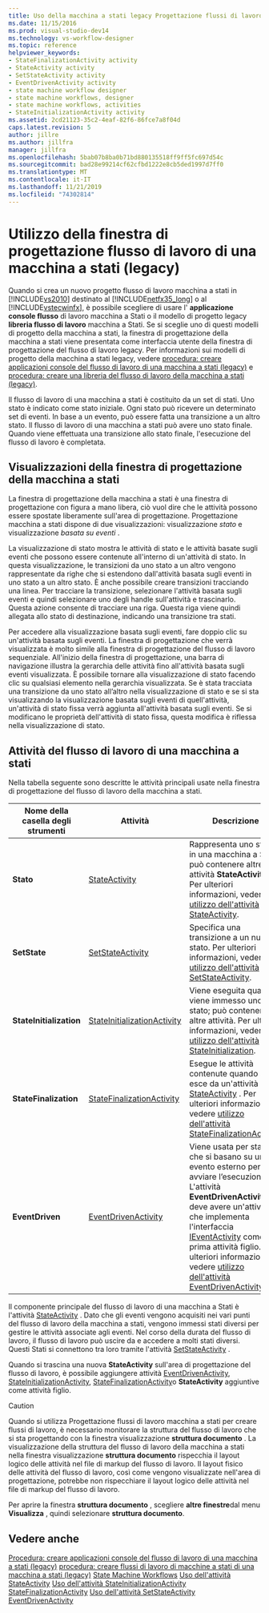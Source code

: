 ```yaml
---
title: Uso della macchina a stati legacy Progettazione flussi di lavoro | Microsoft Docs
ms.date: 11/15/2016
ms.prod: visual-studio-dev14
ms.technology: vs-workflow-designer
ms.topic: reference
helpviewer_keywords:
- StateFinalizationActivity activity
- StateActivity activity
- SetStateActivity activity
- EventDrivenActivity activity
- state machine workflow designer
- state machine workflows, designer
- state machine workflows, activities
- StateInitializationActivity activity
ms.assetid: 2cd21123-35c2-4eaf-82f6-86fce7a8f04d
caps.latest.revision: 5
author: jillre
ms.author: jillfra
manager: jillfra
ms.openlocfilehash: 5bab07b8ba0b71bd880135518ff9ff5fc697d54c
ms.sourcegitcommit: bad28e99214cf62cfbd1222e8cb5ded1997d7ff0
ms.translationtype: MT
ms.contentlocale: it-IT
ms.lasthandoff: 11/21/2019
ms.locfileid: "74302814"
---
```

# <a name="using-the-legacy-state-machine-workflow-designer"></a>Utilizzo della finestra di progettazione flusso di lavoro di una macchina a stati (legacy)
Quando si crea un nuovo progetto flusso di lavoro macchina a stati in [!INCLUDE[vs2010](../includes/vs2010-md.md)] destinato al [!INCLUDE[netfx35_long](../includes/netfx35-long-md.md)] o al [!INCLUDE[vstecwinfx](../includes/vstecwinfx-md.md)], è possibile scegliere di usare l' **applicazione console flusso** di lavoro macchina a Stati o il modello di progetto legacy **libreria flusso di lavoro** macchina a Stati. Se si sceglie uno di questi modelli di progetto della macchina a stati, la finestra di progettazione della macchina a stati viene presentata come interfaccia utente della finestra di progettazione del flusso di lavoro legacy. Per informazioni sui modelli di progetto della macchina a stati legacy, vedere [procedura: creare applicazioni console del flusso di lavoro di una macchina a stati (legacy)](../workflow-designer/how-to-create-state-machine-workflow-console-applications-legacy.md) e [procedura: creare una libreria del flusso di lavoro della macchina a stati (legacy)](../workflow-designer/how-to-create-a-state-machine-workflow-library-legacy.md).

 Il flusso di lavoro di una macchina a stati è costituito da un set di stati. Uno stato è indicato come stato iniziale. Ogni stato può ricevere un determinato set di eventi. In base a un evento, può essere fatta una transizione a un altro stato. Il flusso di lavoro di una macchina a stati può avere uno stato finale. Quando viene effettuata una transizione allo stato finale, l'esecuzione del flusso di lavoro è completata.

## <a name="state-machine-designer-views"></a>Visualizzazioni della finestra di progettazione della macchina a stati
 La finestra di progettazione della macchina a stati è una finestra di progettazione con figura a mano libera, ciò vuol dire che le attività possono essere spostate liberamente sull'area di progettazione. Progettazione macchina a stati dispone di due visualizzazioni: visualizzazione *stato* e visualizzazione *basata su eventi* .

 La visualizzazione di stato mostra le attività di stato e le attività basate sugli eventi che possono essere contenute all'interno di un'attività di stato. In questa visualizzazione, le transizioni da uno stato a un altro vengono rappresentate da righe che si estendono dall'attività basata sugli eventi in uno stato a un altro stato. È anche possibile creare transizioni tracciando una linea. Per tracciare la transizione, selezionare l'attività basata sugli eventi e quindi selezionare uno degli handle sull'attività e trascinarlo. Questa azione consente di tracciare una riga. Questa riga viene quindi allegata allo stato di destinazione, indicando una transizione tra stati.

 Per accedere alla visualizzazione basata sugli eventi, fare doppio clic su un'attività basata sugli eventi. La finestra di progettazione che verrà visualizzata è molto simile alla finestra di progettazione del flusso di lavoro sequenziale. All'inizio della finestra di progettazione, una barra di navigazione illustra la gerarchia delle attività fino all'attività basata sugli eventi visualizzata. È possibile tornare alla visualizzazione di stato facendo clic su qualsiasi elemento nella gerarchia visualizzata. Se è stata tracciata una transizione da uno stato all’altro nella visualizzazione di stato e se si sta visualizzando la visualizzazione basata sugli eventi di quell'attività, un'attività di stato fissa verrà aggiunta all'attività basata sugli eventi. Se si modificano le proprietà dell'attività di stato fissa, questa modifica è riflessa nella visualizzazione di stato.

## <a name="state-machine-workflow-activities"></a>Attività del flusso di lavoro di una macchina a stati
 Nella tabella seguente sono descritte le attività principali usate nella finestra di progettazione del flusso di lavoro della macchina a stati.

|Nome della casella degli strumenti|Attività|Descrizione|
|------------------|--------------|-----------------|
|**Stato**|[StateActivity](https://go.microsoft.com/fwlink?LinkID=65042)|Rappresenta uno stato in una macchina a Stati. può contenere altre attività **StateActivity** . Per ulteriori informazioni, vedere [utilizzo dell'attività StateActivity](https://go.microsoft.com/fwlink?LinkID=65083).|
|**SetState**|[SetStateActivity](https://go.microsoft.com/fwlink?LinkID=65041)|Specifica una transizione a un nuovo stato. Per ulteriori informazioni, vedere [utilizzo dell'attività SetStateActivity](https://go.microsoft.com/fwlink?LinkID=65082).|
|**StateInitialization**|[StateInitializationActivity](https://go.microsoft.com/fwlink?LinkID=65044)|Viene eseguita quando viene immesso uno stato; può contenere altre attività. Per ulteriori informazioni, vedere [utilizzo dell'attività StateInitialization](https://go.microsoft.com/fwlink?LinkID=65006).|
|**StateFinalization**|[StateFinalizationActivity](https://go.microsoft.com/fwlink?LinkID=65043)|Esegue le attività contenute quando si esce da un'attività [StateActivity](https://go.microsoft.com/fwlink?LinkID=65042) . Per ulteriori informazioni, vedere [utilizzo dell'attività StateFinalizationActivity](https://go.microsoft.com/fwlink?LinkID=65008).|
|**EventDriven**|[EventDrivenActivity](https://go.microsoft.com/fwlink?LinkID=65029)|Viene usata per stati che si basano su un evento esterno per avviare l’esecuzione. L'attività **EventDrivenActivity** deve avere un'attività che implementa l'interfaccia [IEventActivity](https://go.microsoft.com/fwlink?LinkID=65032) come prima attività figlio. Per ulteriori informazioni, vedere [utilizzo dell'attività EventDrivenActivity](https://go.microsoft.com/fwlink?LinkID=65068).|

 Il componente principale del flusso di lavoro di una macchina a Stati è l'attività [StateActivity](https://go.microsoft.com/fwlink?LinkID=65042) . Dato che gli eventi vengono acquisiti nei vari punti del flusso di lavoro della macchina a stati, vengono immessi stati diversi per gestire le attività associate agli eventi. Nel corso della durata del flusso di lavoro, il flusso di lavoro può uscire da e accedere a molti stati diversi. Questi Stati si connettono tra loro tramite l'attività [SetStateActivity](https://go.microsoft.com/fwlink?LinkID=65041) .

 Quando si trascina una nuova **StateActivity** sull'area di progettazione del flusso di lavoro, è possibile aggiungere attività [EventDrivenActivity](https://go.microsoft.com/fwlink?LinkID=65029), [StateInitializationActivity](https://go.microsoft.com/fwlink?LinkID=65044), [StateFinalizationActivity](https://go.microsoft.com/fwlink?LinkID=65043)o **StateActivity** aggiuntive come attività figlio.

> [!CAUTION]
> Quando si utilizza Progettazione flussi di lavoro macchina a stati per creare flussi di lavoro, è necessario monitorare la struttura del flusso di lavoro che si sta progettando con la finestra visualizzazione **struttura documento** . La visualizzazione della struttura del flusso di lavoro della macchina a stati nella finestra visualizzazione **struttura documento** rispecchia il layout logico delle attività nel file di markup del flusso di lavoro. Il layout fisico delle attività del flusso di lavoro, così come vengono visualizzate nell'area di progettazione, potrebbe non rispecchiare il layout logico delle attività nel file di markup del flusso di lavoro.
>
> Per aprire la finestra **struttura documento** , scegliere **altre finestre**dal menu **Visualizza** , quindi selezionare **struttura documento**.

## <a name="see-also"></a>Vedere anche
 [Procedura: creare applicazioni console del flusso di lavoro di una macchina a stati (legacy)](../workflow-designer/how-to-create-state-machine-workflow-console-applications-legacy.md) [procedura: creare flussi di lavoro di macchine a stati di una macchina a stati (legacy)](../workflow-designer/how-to-create-a-state-machine-workflow-library-legacy.md) [State Machine Workflows](https://go.microsoft.com/fwlink?LinkID=65016) [Uso dell'attività StateActivity](https://go.microsoft.com/fwlink?LinkID=65083) [Uso dell'attività StateInitializationActivity](https://go.microsoft.com/fwlink?LinkID=65006) [StateFinalizationActivity](https://go.microsoft.com/fwlink?LinkID=65008) [Uso dell'attività SetStateActivity](https://go.microsoft.com/fwlink?LinkID=65082) [EventDrivenActivity](https://go.microsoft.com/fwlink?LinkID=65068)